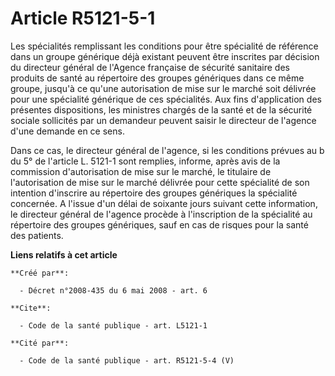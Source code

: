 # Article R5121-5-1

Les spécialités remplissant les conditions pour être spécialité de référence dans un groupe générique déjà existant peuvent
être inscrites par décision du directeur général de l'Agence française de sécurité sanitaire des produits de santé au
répertoire des groupes génériques dans ce même groupe, jusqu'à ce qu'une autorisation de mise sur le marché soit délivrée
pour une spécialité générique de ces spécialités. Aux fins d'application des présentes dispositions, les ministres chargés de
la santé et de la sécurité sociale sollicités par un demandeur peuvent saisir le directeur de l'agence d'une demande en ce
sens. 

Dans ce cas, le directeur général de l'agence, si les conditions prévues au b du 5° de l'article L. 5121-1 sont remplies,
informe, après avis de la commission d'autorisation de mise sur le marché, le titulaire de l'autorisation de mise sur le
marché délivrée pour cette spécialité de son intention d'inscrire au répertoire des groupes génériques la spécialité
concernée. A l'issue d'un délai de soixante jours suivant cette information, le directeur général de l'agence procède à
l'inscription de la spécialité au répertoire des groupes génériques, sauf en cas de risques pour la santé des patients.

**Liens relatifs à cet article**

	**Créé par**:

	  - Décret n°2008-435 du 6 mai 2008 - art. 6

	**Cite**:

	  - Code de la santé publique - art. L5121-1

	**Cité par**:

	  - Code de la santé publique - art. R5121-5-4 (V)

